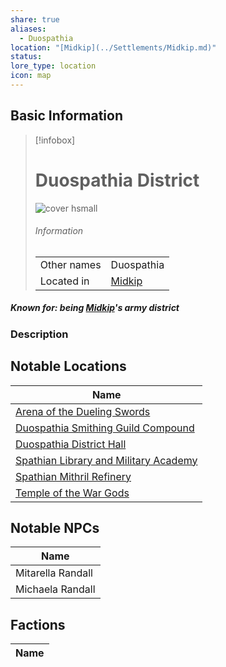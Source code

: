 ```yaml
---
share: true
aliases:
  - Duospathia
location: "[Midkip](../Settlements/Midkip.md)"
status: 
lore_type: location
icon: map
---
```

## Basic Information
> [!infobox]
> # Duospathia District
> ![cover hsmall](insertimage.png)
> ###### Information
> |   |  |
> | ---- | ---- |
> | Other names | Duospathia|
> | Located in | [Midkip](../Settlements/Midkip.md)|
##### Known for: being [Midkip](../Settlements/Midkip.md)'s army district
### Description
## Notable Locations
| Name                                                                                                    |
| ------------------------------------------------------------------------------------------------------- |
| [Arena of the Dueling Swords](../Buildings/Arena%20of%20the%20Dueling%20Swords.md)                     |
| [Duospathia Smithing Guild Compound](../Buildings/Duospathia%20Smithing%20Guild%20Compound.md)       |
| [Duospathia District Hall](../Buildings/Duospathia%20District%20Hall.md)                           |
| [Spathian Library and Military Academy](../Buildings/Spathian%20Library%20and%20Military%20Academy.md) |
| [Spathian Mithril Refinery](../Buildings/Spathian%20Mithril%20Refinery.md)                         |
| [Temple of the War Gods](../Buildings/Temple%20of%20the%20War%20Gods.md)                               |

## Notable NPCs
| Name                                             |
| ------------------------------------------------ |
| Mitarella Randall |
| Michaela Randall   |

## Factions
| Name |
| ---- |

